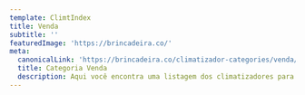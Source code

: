 ```yaml
---
template: ClimtIndex
title: Venda
subtitle: ''
featuredImage: 'https://brincadeira.co/'
meta:
  canonicalLink: 'https://brincadeira.co/climatizador-categories/venda/'
  title: Categoria Venda
  description: Aqui você encontra uma listagem dos climatizadores para venda que a Brincadeira de Criança tem para te oferecer.
---
```

